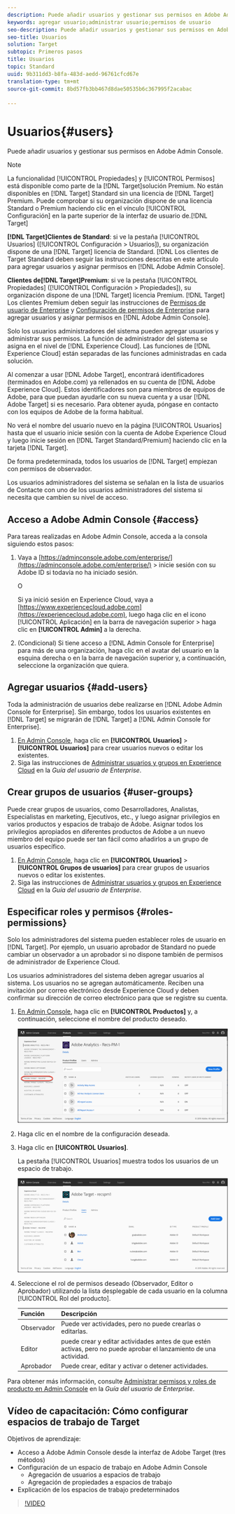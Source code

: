 ```yaml
---
description: Puede añadir usuarios y gestionar sus permisos en Adobe Admin Console.
keywords: agregar usuario;administrar usuario;permisos de usuario
seo-description: Puede añadir usuarios y gestionar sus permisos en Adobe Admin Console.
seo-title: Usuarios
solution: Target
subtopic: Primeros pasos
title: Usuarios
topic: Standard
uuid: 9b311dd3-b8fa-483d-aedd-96761cfcd67e
translation-type: tm+mt
source-git-commit: 8bd57fb3bb467d8dae50535b6c367995f2acabac

---
```



# Usuarios{#users}

Puede añadir usuarios y gestionar sus permisos en Adobe Admin Console.

>[!NOTE]
>
>La funcionalidad [!UICONTROL Propiedades] y [!UICONTROL Permisos] está disponible como parte de la [!DNL Target]solución Premium. No están disponibles en [!DNL Target] Standard sin una licencia de [!DNL Target] Premium.
>Puede comprobar si su organización dispone de una licencia Standard o Premium haciendo clic en el vínculo [!UICONTROL Configuración] en la parte superior de la interfaz de usuario de.[!DNL Target]
>
>**[!DNL Target]Clientes de Standard**: si ve la pestaña [!UICONTROL Usuarios] ([!UICONTROL Configuración &gt; Usuarios]), su organización dispone de una [!DNL Target] licencia de Standard. [!DNL Los clientes de Target Standard deben seguir las instrucciones descritas en este artículo para agregar usuarios y asignar permisos en [!DNL Adobe Admin Console].
>
>**Clientes de[!DNL Target]Premium**: si ve la pestaña [!UICONTROL Propiedades] ([!UICONTROL Configuración &gt; Propiedades]), su organización dispone de una [!DNL Target] licencia Premium. [!DNL Target] Los clientes Premium deben seguir las instrucciones de [Permisos de usuario de Enterprise](/help/administrating-target/c-user-management/property-channel/property-channel.md) y [Configuración de permisos de Enterprise](/help/administrating-target/c-user-management/property-channel/properties-overview.md) para agregar usuarios y asignar permisos en [!DNL Adobe Admin Console].

Solo los usuarios administradores del sistema pueden agregar usuarios y administrar sus permisos. La función de administrador del sistema se asigna en el nivel de [!DNL Experience Cloud]. Las funciones de [!DNL Experience Cloud] están separadas de las funciones administradas en cada solución.

Al comenzar a usar [!DNL Adobe Target], encontrará identificadores (terminados en Adobe.com) ya rellenados en su cuenta de [!DNL Adobe Experience Cloud]. Estos identificadores son para miembros de equipos de Adobe, para que puedan ayudarle con su nueva cuenta y a usar [!DNL Adobe Target] si es necesario. Para obtener ayuda, póngase en contacto con los equipos de Adobe de la forma habitual.

No verá el nombre del usuario nuevo en la página [!UICONTROL Usuarios] hasta que el usuario inicie sesión con la cuenta de Adobe Experience Cloud y luego inicie sesión en [!DNL Target Standard/Premium] haciendo clic en la tarjeta [!DNL Target].

De forma predeterminada, todos los usuarios de [!DNL Target] empiezan con permisos de observador.

Los usuarios administradores del sistema se señalan en la lista de usuarios de Contacte con uno de los usuarios administradores del sistema si necesita que cambien su nivel de acceso.

## Acceso a Adobe Admin Console {#access}

Para tareas realizadas en Adobe Admin Console, acceda a la consola siguiendo estos pasos:

1. Vaya a [https://adminconsole.adobe.com/enterprise/](https://adminconsole.adobe.com/enterprise/) &gt; inicie sesión con su Adobe ID si todavía no ha iniciado sesión.

   O

   Si ya inició sesión en Experience Cloud, vaya a [https://www.experiencecloud.adobe.com](https://experiencecloud.adobe.com), luego haga clic en el icono [!UICONTROL Aplicación] en la barra de navegación superior &gt; haga clic en **[!UICONTROL Admin]** a la derecha.

1. (Condicional) Si tiene acceso a [!DNL Admin Console for Enterprise] para más de una organización, haga clic en el avatar del usuario en la esquina derecha o en la barra de navegación superior y, a continuación, seleccione la organización que quiera.

## Agregar usuarios {#add-users}

Toda la administración de usuarios debe realizarse en [!DNL Adobe Admin Console for Enterprise]. Sin embargo, todos los usuarios existentes en [!DNL Target] se migrarán de [!DNL Target] a [!DNL Admin Console for Enterprise].

1. [En Admin Console](../../../administrating-target/c-user-management/c-user-management/user-management.md#section_79796E0227D048F59BAE0AB02E544EBE), haga clic en **[!UICONTROL Usuarios]** &gt; **[!UICONTROL Usuarios]** para crear usuarios nuevos o editar los existentes.
1. Siga las instrucciones de [Administrar usuarios y grupos en Experience Cloud](https://helpx.adobe.com/enterprise/help/users.html) en la *Guía del usuario de Enterprise*.

## Crear grupos de usuarios {#user-groups}

Puede crear grupos de usuarios, como Desarrolladores, Analistas, Especialistas en marketing, Ejecutivos, etc., y luego asignar privilegios en varios productos y espacios de trabajo de Adobe. Asignar todos los privilegios apropiados en diferentes productos de Adobe a un nuevo miembro del equipo puede ser tan fácil como añadirlos a un grupo de usuarios específico.

1. [En Admin Console](../../../administrating-target/c-user-management/c-user-management/user-management.md#section_79796E0227D048F59BAE0AB02E544EBE), haga clic en **[!UICONTROL Usuarios]** &gt; **[!UICONTROL Grupos de usuarios]** para crear grupos de usuarios nuevos o editar los existentes.
1. Siga las instrucciones de [Administrar usuarios y grupos en Experience Cloud](https://helpx.adobe.com/enterprise/help/users.html) en la *Guía del usuario de Enterprise*.

## Especificar roles y permisos {#roles-permissions}

Solo los administradores del sistema pueden establecer roles de usuario en [!DNL Target]. Por ejemplo, un usuario aprobador de Standard no puede cambiar un observador a un aprobador si no dispone también de permisos de administrador de Experience Cloud.

Los usuarios administradores del sistema deben agregar usuarios al sistema. Los usuarios no se agregan automáticamente. Reciben una invitación por correo electrónico desde Experience Cloud y deben confirmar su dirección de correo electrónico para que se registre su cuenta.

1. [En Admin Console](../../../administrating-target/c-user-management/c-user-management/user-management.md#section_79796E0227D048F59BAE0AB02E544EBE), haga clic en **[!UICONTROL Productos]** y, a continuación, seleccione el nombre del producto deseado.

   ![Pestaña Productos](/help/administrating-target/c-user-management/c-user-management/assets/workspace-new.png)

1. Haga clic en el nombre de la configuración deseada.
1. Haga clic en **[!UICONTROL Usuarios]**.

   La pestaña [!UICONTROL Usuarios] muestra todos los usuarios de un espacio de trabajo.

   ![usuarios de configuración](/help/administrating-target/c-user-management/c-user-management/assets/configuration_users-new.png)

1. Seleccione el rol de permisos deseado (Observador, Editor o Aprobador) utilizando la lista desplegable de cada usuario en la columna [!UICONTROL Rol del producto].

   | Función | Descripción |
   |--- |--- |
   | Observador | Puede ver actividades, pero no puede crearlas o editarlas. |
   | Editor | puede crear y editar actividades antes de que estén activas, pero no puede aprobar el lanzamiento de una actividad. |
   | Aprobador | Puede crear, editar y activar o detener actividades. |

Para obtener más información, consulte [Administrar permisos y roles de producto en Admin Console](https://helpx.adobe.com/enterprise/help/manage-permissions-and-roles.html) en la *Guía del usuario de Enterprise*.

## Vídeo de capacitación: Cómo configurar espacios de trabajo de Target

Objetivos de aprendizaje:

* Acceso a Adobe Admin Console desde la interfaz de Adobe Target (tres métodos)
* Configuración de un espacio de trabajo en Adobe Admin Console
   * Agregación de usuarios a espacios de trabajo
   * Agregación de propiedades a espacios de trabajo
* Explicación de los espacios de trabajo predeterminados

>[!VIDEO](https://video.tv.adobe.com/v/19463/?captions=spa)

